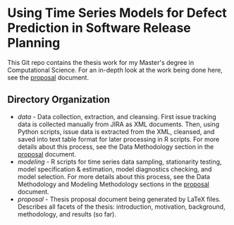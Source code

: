 # Using Time Series Models for Defect Prediction in Software Release Planning
This Git repo contains the thesis work for my Master's degree in Computational Science. For an in-depth look at the work being done here, see the [proposal](proposal/proposal.pdf) document.

## Directory Organization
* _data_ - Data collection, extraction, and cleansing. First issue tracking data is collected manually from JIRA as XML documents. Then, using Python scripts, issue data is extracted from the XML, cleansed, and saved into text table format for later processing in R scripts. For more details about this process, see the Data Methodology section in the [proposal](proposal/proposal.pdf) document.
* _modeling_ - R scripts for time series data sampling, stationarity testing, model specification & estimation, model diagnostics checking, and model selection. For more details about this process, see the Data Methodology and Modeling Methodology sections in the [proposal](proposal/proposal.pdf) document.
* _proposal_ - Thesis proposal document being generated by LaTeX files. Describes all facets of the thesis: introduction, motivation, background, methodology, and results (so far).
